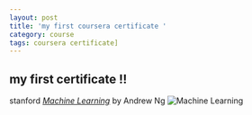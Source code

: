 ```yaml
---
layout: post
title: 'my first coursera certificate '
category: course
tags: coursera certificate]
---
```



## my first certificate !!
stanford [*Machine Learning*](https://class.coursera.org/ml-004)
by Andrew Ng
![Machine Learning](http://d.hiphotos.bdimg.com/album/s%3D740%3Bq%3D90/sign=74f9c27bba99a9013f3559322dae7b46/f11f3a292df5e0fef2ec976e5e6034a85fdf72ec.jpg)



